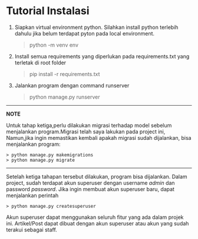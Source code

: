 # Tutorial Instalasi

1. Siapkan virtual environment python. Silahkan install python terlebih dahulu jika belum terdapat pyton pada local environment.

    > python -m venv env

2. Install semua requirements yang diperlukan pada requirements.txt yang terletak di root folder
    > pip install -r requirements.txt

3. Jalankan program dengan command runserver
    > python manage.py runserver

---
**NOTE**

Untuk tahap ketiga,perlu dilakukan migrasi terhadap model sebelum menjalankan program.Migrasi telah saya lakukan pada project ini, Namun,jika ingin memastikan kembali apakah migrasi sudah dijalankan, bisa menjalankan program:

    > python manage.py makemigrations
    > python manage.py migrate



---

Setelah ketiga tahapan tersebut dilakukan, program bisa dijalankan. Dalam project, sudah terdapat akun superuser dengan username *admin* dan password *password*. Jika ingin membuat akun superuser baru, dapat menjalankan perintah

    > python manage.py createsuperuser

Akun superuser dapat menggunakan seluruh fitur yang ada dalam projek ini. Artikel/Post dapat dibuat dengan akun superuser atau akun yang sudah terakui sebagai staff.

